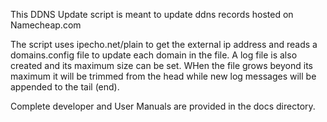 This DDNS Update script is meant to update ddns records hosted on Namecheap.com

The script uses ipecho.net/plain to get the external ip address and reads a domains.config
file to update each domain in the file. A log file is also created and its maximum size can be set.
WHen the file grows beyond its maximum it will be trimmed from the head while new log messages
will be appended to the tail (end). 

Complete developer and User Manuals are provided in the docs directory.
